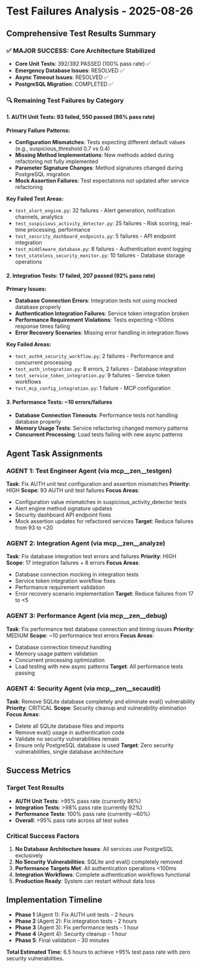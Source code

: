 # Test Failures Analysis - 2025-08-26

## Comprehensive Test Results Summary

### ✅ MAJOR SUCCESS: Core Architecture Stabilized
- **Core Unit Tests**: 392/392 PASSED (100% pass rate) ✅
- **Emergency Database Issues**: RESOLVED ✅
- **Async Timeout Issues**: RESOLVED ✅
- **PostgreSQL Migration**: COMPLETED ✅

### 🔍 Remaining Test Failures by Category

#### 1. AUTH Unit Tests: 93 failed, 550 passed (86% pass rate)

**Primary Failure Patterns:**
- **Configuration Mismatches**: Tests expecting different default values (e.g., suspicious_threshold 0.7 vs 0.4)
- **Missing Method Implementations**: New methods added during refactoring not fully implemented
- **Parameter Signature Changes**: Method signatures changed during PostgreSQL migration
- **Mock Assertion Failures**: Test expectations not updated after service refactoring

**Key Failed Test Areas:**
- `test_alert_engine.py`: 32 failures - Alert generation, notification channels, analytics
- `test_suspicious_activity_detector.py`: 25 failures - Risk scoring, real-time processing, performance
- `test_security_dashboard_endpoints.py`: 5 failures - API endpoint integration
- `test_middleware_database.py`: 8 failures - Authentication event logging
- `test_stateless_security_monitor.py`: 10 failures - Database storage operations

#### 2. Integration Tests: 17 failed, 207 passed (92% pass rate)

**Primary Issues:**
- **Database Connection Errors**: Integration tests not using mocked database properly
- **Authentication Integration Failures**: Service token integration broken
- **Performance Requirement Violations**: Tests expecting <100ms response times failing
- **Error Recovery Scenarios**: Missing error handling in integration flows

**Key Failed Areas:**
- `test_auth4_security_workflow.py`: 2 failures - Performance and concurrent processing
- `test_auth_integration.py`: 8 errors, 2 failures - Database integration
- `test_service_token_integration.py`: 9 failures - Service token workflows
- `test_mcp_config_integration.py`: 1 failure - MCP configuration

#### 3. Performance Tests: ~10 errors/failures
- **Database Connection Timeouts**: Performance tests not handling database properly
- **Memory Usage Tests**: Service refactoring changed memory patterns
- **Concurrent Processing**: Load tests failing with new async patterns

## Agent Task Assignments

### AGENT 1: Test Engineer Agent (via mcp__zen__testgen)
**Task**: Fix AUTH unit test configuration and assertion mismatches
**Priority**: HIGH
**Scope**: 93 AUTH unit test failures
**Focus Areas**:
- Configuration value mismatches in suspicious_activity_detector tests
- Alert engine method signature updates
- Security dashboard API endpoint fixes
- Mock assertion updates for refactored services
**Target**: Reduce failures from 93 to <20

### AGENT 2: Integration Agent (via mcp__zen__analyze) 
**Task**: Fix database integration test errors and failures
**Priority**: HIGH  
**Scope**: 17 integration failures + 8 errors
**Focus Areas**:
- Database connection mocking in integration tests
- Service token integration workflow fixes
- Performance requirement validation
- Error recovery scenario implementation
**Target**: Reduce failures from 17 to <5

### AGENT 3: Performance Agent (via mcp__zen__debug)
**Task**: Fix performance test database connection and timing issues
**Priority**: MEDIUM
**Scope**: ~10 performance test errors
**Focus Areas**:
- Database connection timeout handling
- Memory usage pattern validation
- Concurrent processing optimization
- Load testing with new async patterns
**Target**: All performance tests passing

### AGENT 4: Security Agent (via mcp__zen__secaudit)
**Task**: Remove SQLite database completely and eliminate eval() vulnerability
**Priority**: CRITICAL
**Scope**: Security cleanup and vulnerability elimination
**Focus Areas**:
- Delete all SQLite database files and imports
- Remove eval() usage in authentication code
- Validate no security vulnerabilities remain
- Ensure only PostgreSQL database is used
**Target**: Zero security vulnerabilities, single database architecture

## Success Metrics

### Target Test Results
- **AUTH Unit Tests**: >95% pass rate (currently 86%)
- **Integration Tests**: >98% pass rate (currently 92%) 
- **Performance Tests**: 100% pass rate (currently ~60%)
- **Overall**: >95% pass rate across all test suites

### Critical Success Factors
1. **No Database Architecture Issues**: All services use PostgreSQL exclusively
2. **No Security Vulnerabilities**: SQLite and eval() completely removed
3. **Performance Targets Met**: All authentication operations <100ms
4. **Integration Workflows**: Complete authentication workflows functional
5. **Production Ready**: System can restart without data loss

## Implementation Timeline
- **Phase 1** (Agent 1): Fix AUTH unit tests - 2 hours
- **Phase 2** (Agent 2): Fix integration tests - 2 hours  
- **Phase 3** (Agent 3): Fix performance tests - 1 hour
- **Phase 4** (Agent 4): Security cleanup - 1 hour
- **Phase 5**: Final validation - 30 minutes

**Total Estimated Time**: 6.5 hours to achieve >95% test pass rate with zero security vulnerabilities.